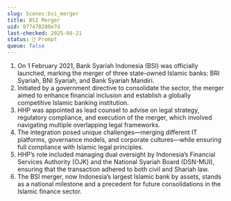 ```yaml
---
slug: Scenes:bsi_merger
title: BSI Merger
uid: 077470280e7d
last-checked: 2025-08-21
status: 💬 Prompt
queue: false
---
```

1. On 1 February 2021, Bank Syariah Indonesia (BSI) was officially launched, marking the merger of three state-owned Islamic banks: BRI Syariah, BNI Syariah, and Bank Syariah Mandiri.
2. Initiated by a government directive to consolidate the sector, the merger aimed to enhance financial inclusion and establish a globally competitive Islamic banking institution.
3. HHP was appointed as lead counsel to advise on legal strategy, regulatory compliance, and execution of the merger, which involved navigating multiple overlapping legal frameworks.
4. The integration posed unique challenges—merging different IT platforms, governance models, and corporate cultures—while ensuring full compliance with Islamic legal principles.
5. HHP’s role included managing dual oversight by Indonesia’s Financial Services Authority (OJK) and the National Syariah Board (DSN-MUI), ensuring that the transaction adhered to both civil and Shariah law.
6. The BSI merger, now Indonesia’s largest Islamic bank by assets, stands as a national milestone and a precedent for future consolidations in the Islamic finance sector.
